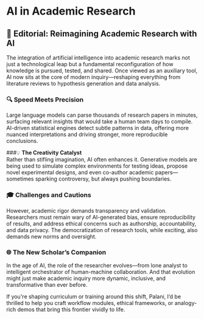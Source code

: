 # AI in Academic Research

## 🧠 **Editorial: Reimagining Academic Research with AI**

The integration of artificial intelligence into academic research marks not just a technological leap but a fundamental reconfiguration of how knowledge is pursued, tested, and shared. Once viewed as an auxiliary tool, AI now sits at the core of modern inquiry—reshaping everything from literature reviews to hypothesis generation and data analysis.

### 🔍 **Speed Meets Precision**  
Large language models can parse thousands of research papers in minutes, surfacing relevant insights that would take a human team days to compile. AI-driven statistical engines detect subtle patterns in data, offering more nuanced interpretations and driving stronger, more reproducible conclusions.

###💡 **The Creativity Catalyst**  
Rather than stifling imagination, AI often enhances it. Generative models are being used to simulate complex environments for testing ideas, propose novel experimental designs, and even co-author academic papers—sometimes sparking controversy, but always pushing boundaries.

### 🎓 **Challenges and Cautions**  
However, academic rigor demands transparency and validation. Researchers must remain wary of AI-generated bias, ensure reproducibility of results, and address ethical concerns such as authorship, accountability, and data privacy. The democratization of research tools, while exciting, also demands new norms and oversight.

### 🌐 **The New Scholar’s Companion**  
In the age of AI, the role of the researcher evolves—from lone analyst to intelligent orchestrator of human-machine collaboration. And that evolution might just make academic inquiry more dynamic, inclusive, and transformative than ever before.

If you're shaping curriculum or training around this shift, Palani, I’d be thrilled to help you craft workflow modules, ethical frameworks, or analogy-rich demos that bring this frontier vividly to life.
